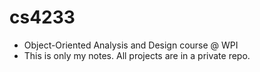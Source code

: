 # cs4233

- Object-Oriented Analysis and Design course @ WPI
- This is only my notes. All projects are in a private repo.
